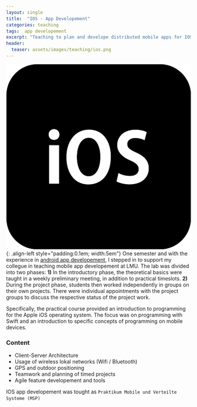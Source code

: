 ```yaml
---
layout: single
title:  "IOS - App Developement"
categories: teaching
tags:  app developement
excerpt: "Teaching to plan and develope distributed mobile apps for IOS as a team."
header:
  teaser: assets/images/teaching/ios.png
---
```


![logo](\assets\images\teaching\ios.png){: .align-left style="padding:0.1em; width:5em"}
One semester and with the experience in [android app developement](teaching/android), I stepped in to support my collegue in teaching mobile app developement at LMU.
The lab was divided into two phases:
**1)** In the introductory phase, the theoretical basics were taught in a weekly preliminary meeting, in addition to practical timeslots.
**2)** During the project phase, students then worked independently in groups on their own projects.
There were individual appointments with the project groups to discuss the respective status of the project work.

Specifically, the practical course provided an introduction to programming for the Apple iOS operating system.
The focus was on programming with Swift and an introduction to specific concepts of programming on mobile devices.

### Content

- Client-Server Architecture
- Usage of wireless lokal networks (Wifi / Bluetooth)
- GPS and outdoor positioning
- Teamwork and planning of timed projects
- Agile feature developement and tools

IOS app developement was tought as `Praktikum Mobile und Verteilte Systeme (MSP)`
